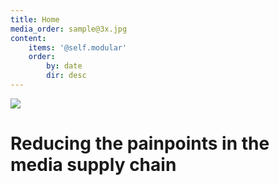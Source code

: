 ```yaml
---
title: Home
media_order: sample@3x.jpg
content:
    items: '@self.modular'
    order:
        by: date
        dir: desc
---
```


![](sample.jpg)

# Reducing the painpoints in the media supply chain